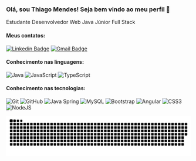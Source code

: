 

<!--
**thimendes/thimendes** is a ✨ _special_ ✨ repository because its `README.md` (this file) appears on your GitHub profile.

Here are some ideas to get you started:

- 🔭 I’m currently working on ...
- 🌱 I’m currently learning ...
- 👯 I’m looking to collaborate on ...
- 🤔 I’m looking for help with ...
- 💬 Ask me about ...
- 📫 How to reach me: ...
- 😄 Pronouns: ...
- ⚡ Fun fact: ...
-->
### Olá, sou Thiago Mendes! Seja bem vindo ao meu perfil 👋

Estudante Desenvolvedor Web Java Júnior Full Stack

#### Meus contatos:
[![Linkedin Badge](https://img.shields.io/badge/-LinkedIn-blue?style=flat-square&logo=Linkedin&logoColor=white&link=https:https://www.linkedin.com/in/eduardo-carlos-95a5121ba/)](https://www.linkedin.com/in/thiago-mendes-865236158/)
[![Gmail Badge](https://img.shields.io/badge/-Gmail-c14438?style=flat-square&logo=Gmail&logoColor=white&link=mailto:eduardoclacalle@gmail.com)](mailto:thiagomendes0601@gmail.com)


#### Conhecimento nas linguagens:
![Java](https://img.shields.io/badge/-Java-000000?style=flat&logo=java)
![JavaScript](https://img.shields.io/badge/-JavaScript-000000?style=flat&logo=javascript)
![TypeScript](https://img.shields.io/badge/-TypeScript-000000?style=flat&logo=typescript)

#### Conhecimento nas tecnologias:
![Git](https://img.shields.io/badge/-Git-222222?style=flat&logo=git&logoColor=F05032)
![GitHub](https://img.shields.io/badge/-GitHub-222222?style=flat&logo=github&logoColor=181717)
![Java Spring](https://img.shields.io/badge/-Spring-222222?style=flat&logo=spring&logoColor=6DB33F)
![MySQL](https://img.shields.io/badge/-MySQL-black?style=flat-square&logo=mysql)
![Bootstrap](https://img.shields.io/badge/-Bootstrap-563D7C?style=flat-square&logo=bootstrap)
![Angular](https://img.shields.io/badge/-Angular-DD0031?style=flat-square&logo=angular)
![CSS3](https://img.shields.io/badge/-CSS3-000000?style=flat&logo=css3)
![NodeJS](https://img.shields.io/badge/-NodeJS-DD0031?style=flat-square&logo=NodeJS)

![Snake animation](https://github.com/joaodcpjunior/joaodcpjunior/blob/output/github-contribution-grid-snake.svg)



